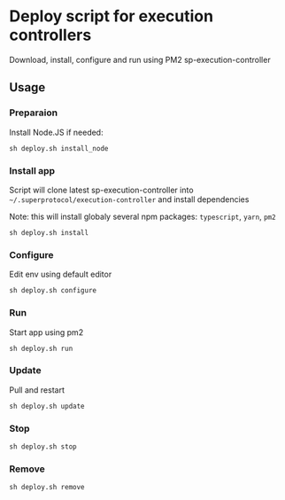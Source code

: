 # Deploy script for execution controllers

Download, install, configure and run using PM2 sp-execution-controller

## Usage

### Preparaion

Install Node.JS if needed:

```shell
sh deploy.sh install_node
```

### Install app

Script will clone latest sp-execution-controller into `~/.superprotocol/execution-controller` and install dependencies

Note: this will install globaly several npm packages: `typescript`, `yarn`, `pm2`

```shell
sh deploy.sh install
```

### Configure

Edit env using default editor

```shell
sh deploy.sh configure
```

### Run

Start app using pm2

```shell
sh deploy.sh run
```

### Update

Pull and restart

```shell
sh deploy.sh update
```

### Stop

```shell
sh deploy.sh stop
```

### Remove

```shell
sh deploy.sh remove
```
